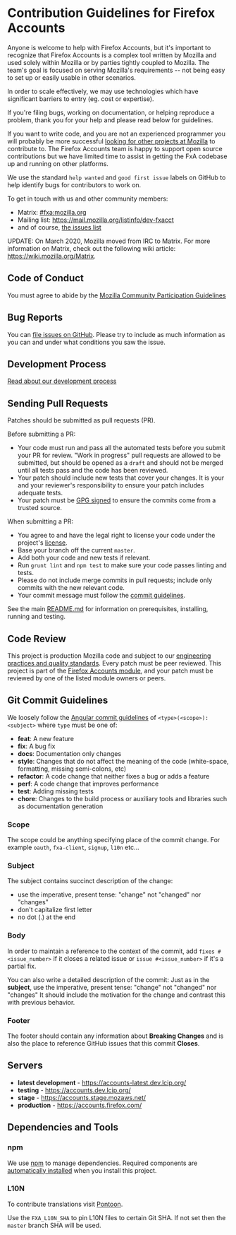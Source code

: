 # Contribution Guidelines for Firefox Accounts

Anyone is welcome to help with Firefox Accounts, but it's important to
recognize that Firefox Accounts is a complex tool written by Mozilla and used
solely within Mozilla or by parties tightly coupled to Mozilla.  The team's
goal is focused on serving Mozilla's requirements -- not being easy to set up
or easily usable in other scenarios.

In order to scale effectively, we may use technologies which have significant
barriers to entry (eg. cost or expertise).

If you're filing bugs, working on documentation, or helping reproduce a
problem, thank you for your help and please read below for guidelines.

If you want to write code, and you are not an experienced programmer you will
probably be more successful [looking for other projects at
Mozilla](https://whatcanidoformozilla.org) to contribute to.  The Firefox
Accounts team is happy to support open source contributions but we have limited
time to assist in getting the FxA codebase up and running on other platforms.

We use the standard `help wanted` and `good first issue` labels on GitHub to
help identify bugs for contributors to work on.

To get in touch with us and other community members:

- Matrix: [#fxa:mozilla.org](https://chat.mozilla.org/#/room/#fxa:mozilla.org)
- Mailing list: <https://mail.mozilla.org/listinfo/dev-fxacct>
- and of course, [the issues list](https://github.com/mozilla/fxa/issues)

UPDATE: On March 2020, Mozilla moved from IRC to Matrix. For more information on Matrix, check out the following wiki article: <https://wiki.mozilla.org/Matrix>.

## Code of Conduct

You must agree to abide by the [Mozilla Community Participation Guidelines](https://www.mozilla.org/about/governance/policies/participation/)

## Bug Reports

You can [file issues on GitHub](https://github.com/mozilla/fxa/issues/new). Please try to include as much information as you can and under what conditions
you saw the issue.

## Development Process

[Read about our development process](https://mozilla.github.io/ecosystem-platform/docs/fxa-engineering/fxa-dev-process)

## Sending Pull Requests

Patches should be submitted as pull requests (PR).

Before submitting a PR:

- Your code must run and pass all the automated tests before you submit your PR for review. "Work in progress" pull requests are allowed to be submitted, but should be opened as a `draft` and should not be merged until all tests pass and the code has been reviewed.
- Your patch should include new tests that cover your changes. It is your and your reviewer's responsibility to ensure your patch includes adequate tests.
- Your patch must be [GPG signed](https://help.github.com/articles/managing-commit-signature-verification) to ensure the commits come from a trusted source.

When submitting a PR:

- You agree to and have the legal right to license your code under the project's [license](/LICENSE).
- Base your branch off the current `master`.
- Add both your code and new tests if relevant.
- Run `grunt lint` and `npm test` to make sure your code passes linting and tests.
- Please do not include merge commits in pull requests; include only commits with the new relevant code.
- Your commit message must follow the
  [commit guidelines](https://github.com/mozilla/fxa/blob/master/CONTRIBUTING.md#git-commit-guidelines).

See the main [README.md](/README.md) for information on prerequisites, installing, running and testing.

## Code Review

This project is production Mozilla code and subject to our [engineering practices and quality standards](https://developer.mozilla.org/docs/Mozilla/Developer_guide/Committing_Rules_and_Responsibilities). Every patch must be peer reviewed. This project is part of the [Firefox Accounts module](https://wiki.mozilla.org/Modules/Other#Firefox_Accounts), and your patch must be reviewed by one of the listed module owners or peers.

## Git Commit Guidelines

We loosely follow the [Angular commit guidelines](https://github.com/angular/angular.js/blob/master/CONTRIBUTING.md#type) of `<type>(<scope>): <subject>` where `type` must be one of:

- **feat**: A new feature
- **fix**: A bug fix
- **docs**: Documentation only changes
- **style**: Changes that do not affect the meaning of the code (white-space, formatting, missing
  semi-colons, etc)
- **refactor**: A code change that neither fixes a bug or adds a feature
- **perf**: A code change that improves performance
- **test**: Adding missing tests
- **chore**: Changes to the build process or auxiliary tools and libraries such as documentation
  generation

### Scope

The scope could be anything specifying place of the commit change. For example `oauth`,
`fxa-client`, `signup`, `l10n` etc...

### Subject

The subject contains succinct description of the change:

- use the imperative, present tense: "change" not "changed" nor "changes"
- don't capitalize first letter
- no dot (.) at the end

### Body

In order to maintain a reference to the context of the commit, add
`fixes #<issue_number>` if it closes a related issue or `issue #<issue_number>`
if it's a partial fix.

You can also write a detailed description of the commit:
Just as in the **subject**, use the imperative, present tense: "change" not "changed" nor "changes"
It should include the motivation for the change and contrast this with previous behavior.

### Footer

The footer should contain any information about **Breaking Changes** and is also the place to
reference GitHub issues that this commit **Closes**.

## Servers

- **latest development** - https://accounts-latest.dev.lcip.org/
- **testing** - https://accounts.dev.lcip.org/
- **stage** - https://accounts.stage.mozaws.net/
- **production** - https://accounts.firefox.com/

## Dependencies and Tools

### npm

We use [npm](http://npmjs.com/) to manage dependencies. Required components are [automatically
installed](https://github.com/mozilla/fxa/blob/master/package.json#L6) when you install this project.

### L10N

To contribute translations visit [Pontoon](https://pontoon.mozilla.org/).

Use the `FXA_L10N_SHA` to pin L10N files to certain Git SHA. If not set then the `master` branch SHA will be used.
